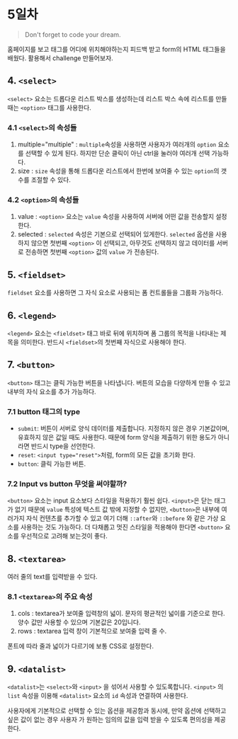 # 5일차

> Don't forget to code your dream.

홈페이지를 보고 태그를 어디에 위치해야하는지 피드백 받고
form의 HTML 태그들을 배웠다. 활용해서 challenge 만들어보자.

## 4. `<select>`

`<select>` 요소는 드롭다운 리스트 박스를 생성하는데 리스트 박스 속에 리스트를 만들 때는 `<option>` 태그를 사용한다.
<br>

### 4.1 `<select>`의 속성들

1. multiple="multiple" : `multiple`속성을 사용하면 사용자가 여러개의 `option` 요소를 선택할 수 있게 된다. 하지만 단순 클릭이 아닌 ctrl을 눌러야 여러개 선택 가능하다.
2. size : `size` 속성을 통해 드롭다운 리스트에서 한번에 보여줄 수 있는 `option`의 갯수를 조절할 수 있다.

### 4.2 `<option>`의 속성들

1. value : `<option>` 요소는 `value` 속성을 사용하여 서버에 어떤 값을 전송할지 설정한다.
2. selected : `selected` 속성은 기본으로 선택되어 있게한다. `selected` 옵션을 사용하지 않으면 첫번째 `<option>` 이 선택되고, 아무것도 선택하지 않고 데이터를 서버로 전송하면 첫번째 `<option>` 값의 `value` 가 전송된다.

## 5. `<fieldset>`

`fieldset` 요소를 사용하면 그 자식 요소로 사용되는 폼 컨트롤들을 그룹화 가능하다.

## 6. `<legend>`

`<legend>` 요소는 `<fieldset>` 태그 바로 뒤에 위치하며 폼 그룹의 목적을 나타내는 제목을 의미한다. 반드시 `<fieldset>`의 첫번째 자식으로 사용해야 한다.

## 7. `<button>`

`<button>` 태그는 클릭 가능한 버튼을 나타냅니다. 버튼의 모습을 다양하게 만들 수 있고 내부의 자식 요소를 추가 가능하다.

### 7.1 button 태그의 type

- `submit`: 버튼이 서버로 양식 데이터를 제출합니다. 지정하지 않은 경우 기본값이며, 유효하지 않은 값일 때도 사용한다. 때문에 form 양식을 제출하기 위한 용도가 아니라면 반드시 type을 선언한다.
- `reset`: `<input type="reset">`처럼, form의 모든 값을 초기화 한다.
- `button`: 클릭 가능한 버튼.

### 7.2 Input vs button 무엇을 써야할까?

`<button>` 요소는 input 요소보다 스타일을 적용하기 훨씬 쉽다. `<input>`은 닫는 태그가 없기 때문에 `value` 특성에 텍스트 값 밖에 지정할 수 없지만, `<button>`은 내부에 여러가지 자식 컨텐츠를 추가할 수 있고 여기 더해 `::after`와 `::before` 와 같은 가상 요소를 사용하는 것도 가능하다. 더 다채롭고 멋진 스타일을 적용해야 한다면 `<button>` 요소를 우선적으로 고려해 보는것이 좋다.

## 8. `<textarea>`

여러 줄의 text를 입력받을 수 있다.

### 8.1 `<textarea>`의 주요 속성

1. cols : textarea가 보여줄 입력창의 넓이. 문자의 평균적인 넓이를 기준으로 한다. 양수 값만 사용할 수 있으며 기본값은 20입니다.
2. rows : textarea 입력 창이 기본적으로 보여줄 입력 줄 수.

폰트에 따라 줄과 넓이가 다르기에 보통 CSS로 설정한다.

## 9. `<datalist>`

`<datalist>`는 `<select>`와 `<input>` 을 섞어서 사용할 수 있도록합니다. `<input>` 의 `list` 속성을 이용해 `<datalist>` 요소의 `id` 속성과 연결하여 사용한다.

사용자에게 기본적으로 선택할 수 있는 옵션을 제공함과 동시에, 만약 옵션에 선택하고 싶은 값이 없는 경우 사용자 가 원하는 임의의 값을 입력 받을 수 있도록 편의성을 제공한다.
